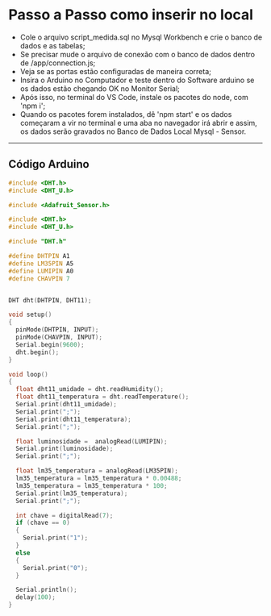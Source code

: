 # Passo a Passo como inserir no local

- Cole o arquivo script_medida.sql no Mysql Workbench e crie o banco de dados e as tabelas;
- Se precisar mude o arquivo de conexão com o banco de dados dentro de /app/connection.js;
- Veja se as portas estão configuradas de maneira correta;
- Insira o Arduino no Computador e teste dentro do Software arduino se os dados estão chegando OK no Monitor Serial;
- Após isso, no terminal do VS Code, instale os pacotes do node, com 'npm i';
- Quando os pacotes forem instalados, dê 'npm start' e os dados começaram a vir no terminal e uma aba no navegador irá abrir e assim, os dados serão gravados no Banco de Dados Local Mysql - Sensor.
 
---------
## Código Arduino

```c++
#include <DHT.h>
#include <DHT_U.h>

#include <Adafruit_Sensor.h>

#include <DHT.h>
#include <DHT_U.h>

#include "DHT.h"

#define DHTPIN A1
#define LM35PIN A5
#define LUMIPIN A0
#define CHAVPIN 7


DHT dht(DHTPIN, DHT11);

void setup()
{
  pinMode(DHTPIN, INPUT);
  pinMode(CHAVPIN, INPUT);
  Serial.begin(9600);
  dht.begin();
}

void loop()
{
  float dht11_umidade = dht.readHumidity();
  float dht11_temperatura = dht.readTemperature();
  Serial.print(dht11_umidade);
  Serial.print(";");
  Serial.print(dht11_temperatura);
  Serial.print(";");

  float luminosidade =  analogRead(LUMIPIN);
  Serial.print(luminosidade);
  Serial.print(";");

  float lm35_temperatura = analogRead(LM35PIN);
  lm35_temperatura = lm35_temperatura * 0.00488;
  lm35_temperatura = lm35_temperatura * 100;
  Serial.print(lm35_temperatura);
  Serial.print(";");

  int chave = digitalRead(7);
  if (chave == 0)
  {
    Serial.print("1");
  }
  else
  {
    Serial.print("0");
  }

  Serial.println();
  delay(100);
}
```
